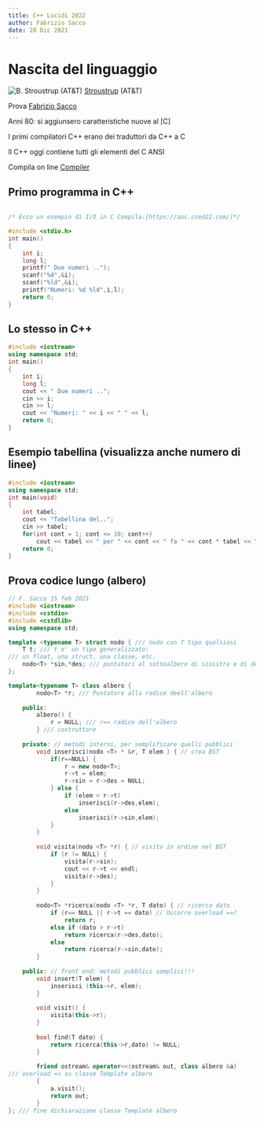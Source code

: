 ```yaml
---
title: C++ Lucidi 2022
author: Fabrizio Sacco
date: 20 Dic 2021
---
```

# Nascita del linguaggio

![](img/01.png "B. Stroustrup (AT&T)") [Stroustrup] (AT&T)


Prova [Fabrizio Sacco]

Anni 80: si aggiunsero caratteristiche nuove al [C]

I primi compilatori C++ erano dei traduttori da C++ a C

Il C++ oggi contiene tutti gli elementi del C ANSI

Compila on line [Compiler]

[Fabrizio Sacco]: http://fabriziosacco.it
[Stroustrup]: https://www.stroustrup.com/
[Compiler]: https://aoc.csed22.com/
## Primo programma in C++


```c

/* Ecco un esempio di I/O in C Compila:[https://aoc.csed22.com/]*/

#include <stdio.h>
int main()
{
	int i;
	long l;
	printf(" Due numeri ..");
	scanf("%d",&i);
	scanf("%ld",&i);
	printf("Numeri: %d %ld",i,l);
	return 0;
}
```

## Lo stesso in C++
```cpp
#include <iostream>
using namespace std;
int main()
{
	int i;
	long l;
	cout << " Due numeri ..";
	cin >> i;
	cin >> l;
	cout << "Numeri: " << i << " " << l;
	return 0;
}
```
## Esempio tabellina (visualizza anche numero di linee)
~~~~~~~~~~~~~~~~~~~~~~~~~~~~~~~~~~~~~~~~~~ {.cpp .numberLines}
#include <iostream>
using namespace std;
int main(void)
{
	int tabel;
	cout << "Tabellina del..";
	cin >> tabel;
	for(int cont = 1; cont <= 10; cont++)
		cout << tabel << " per " << cont << " fa " << cont * tabel << "\n";
	return 0;
}
~~~~~~~~~~~~~~~~~~~~~~~~~~~~~~~~~~~~~~~~~~~~ 

## Prova codice lungo (albero)
```cpp
// F. Sacco 15 feb 2021
#include <iostream>
#include <cstdio>
#include <cstdlib>
using namespace std;

template <typename T> struct nodo { /// nodo con T tipo qualsiasi
	T t; /// t e' un tipo generalizzato:
/// un float, una struct, una classe, etc.
	nodo<T> *sin,*des; /// puntatori al sottoalbero di sinistra e di destra
};

template<typename T> class albero {
		nodo<T> *r; /// Puntatore alla radice deell'albero
		
	public:
		albero() {
			r = NULL; /// r== radice dell'albero
		} /// costruttore
		
	private: // metodi interni, per semplificare quelli pubblici
		void inserisci(nodo <T> * &r, T elem ) { // crea BST
			if(r==NULL) {
				r = new nodo<T>;
				r->t = elem;
				r->sin = r->des = NULL;
			} else {
				if (elem > r->t)
					inserisci(r->des,elem);
				else
					inserisci(r->sin,elem);
			}
		}
		
		void visita(nodo <T> *r) { // visita in ordine nel BST
			if (r != NULL) {
				visita(r->sin);
				cout << r->t << endl;
				visita(r->des);
			}
		}
		
		nodo<T> *ricerca(nodo <T> *r, T dato) { // ricerca dato
			if (r== NULL || r->t == dato) // Occorre overload ==?
				return r;
			else if (dato > r->t)
				return ricerca(r->des,dato);
			else
				return ricerca(r->sin,dato);
		}
		
	public: // front end: metodi pubblici semplici!!!
		void insert(T elem) {
			inserisci (this->r, elem);
		}
		
		void visit() {
			visita(this->r);
		}
		
		bool find(T dato) {
			return ricerca(this->r,dato) != NULL;
		}
		
		friend ostream& operator<<(ostream& out, class albero &a)
/// overload << su classe Template albero
		{
			a.visit();
			return out;
		}
}; /// fine dichiarazione classe Template albero
```
